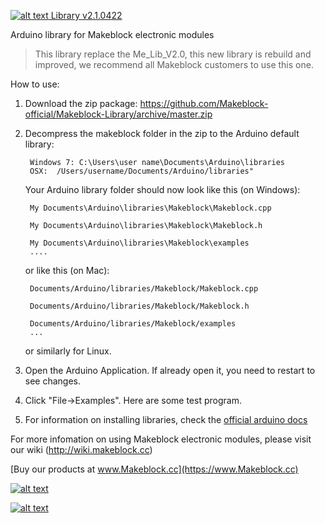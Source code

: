 [![alt text](http://cdn1.bigcommerce.com/server2600/4r4weyxd/product_images/logo_final_thumb.jpg "Makeblock Logo") Library v2.1.0422](https://www.Makeblock.cc)

Arduino library for Makeblock electronic modules

> This library replace the Me_Lib_V2.0, this new library is rebuild and improved, we recommend all Makeblock customers to use this one.

How to use:

1. Download the zip package: https://github.com/Makeblock-official/Makeblock-Library/archive/master.zip

2. Decompress the makeblock folder in the zip to the Arduino default library:

        Windows 7: C:\Users\user name\Documents\Arduino\libraries   
        OSX:  /Users/username/Documents/Arduino/libraries"

    Your Arduino library folder should now look like this (on Windows):

        My Documents\Arduino\libraries\Makeblock\Makeblock.cpp
  
        My Documents\Arduino\libraries\Makeblock\Makeblock.h
  
        My Documents\Arduino\libraries\Makeblock\examples
        ....

    or like this (on Mac):

        Documents/Arduino/libraries/Makeblock/Makeblock.cpp
  
        Documents/Arduino/libraries/Makeblock/Makeblock.h
  
        Documents/Arduino/libraries/Makeblock/examples
        ...

    or similarly for Linux. 

3. Open the Arduino Application. If already open it, you need to restart to see changes.

4. Click "File->Examples". Here are some test program.

5. For information on installing libraries, check the [official arduino docs](http://arduino.cc/en/Guide/Libraries)

For more infomation on using Makeblock electronic modules, please visit our wiki (http://wiki.makeblock.cc)

[Buy our products at www.Makeblock.cc](https://www.Makeblock.cc)

[![alt text](http://cdn1.bigcommerce.com/server2600/4r4weyxd/product_images/theme_images/2__04402.jpg?t=1395321705 "New Products")](http://www.makeblock.cc/starter-robot-kit-v2-0-blue-with-electronics/)

[![alt text](http://cdn1.bigcommerce.com/server2600/4r4weyxd/product_images/theme_images/1.jpg?t=1395321705 "New Products")](https://www.makeblock.cc/me-baseboard-v1-0/)

